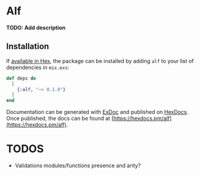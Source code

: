 # Alf

**TODO: Add description**

## Installation

If [available in Hex](https://hex.pm/docs/publish), the package can be installed
by adding `alf` to your list of dependencies in `mix.exs`:

```elixir
def deps do
  [
    {:alf, "~> 0.1.0"}
  ]
end
```

Documentation can be generated with [ExDoc](https://github.com/elixir-lang/ex_doc)
and published on [HexDocs](https://hexdocs.pm). Once published, the docs can
be found at [https://hexdocs.pm/alf](https://hexdocs.pm/alf).


# TODOS
- Validations modules/functions presence and arity?
